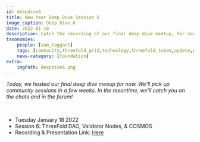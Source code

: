 ```yaml
---
id: deepdive6
title: New Year Deep Dive Session 6
image_caption: Deep Dive 6
date: 2022-01-18
description: Catch the recording of our final deep dive meetup, for now.
taxonomies:
    people: [sam_taggart]
    tags: [community,threefold_grid,technology,threefold_token,update,peer_to_peer]
    news-category: [foundation]
extra:
    imgPath: deepdive6.png
---
```


*Today, we hosted our final deep dive meeup for now. We'll pick up community sessions in a few weeks. In the meantime, we'll catch you on the chats and in the forum!*

<br/>

- Tuesday January 18 2022
- Session 6: ThreeFold DAO, Validator Nodes, & COSMOS
- Recording & Presentation Link: [Here](https://forum.threefold.io/t/tf-deep-dive-session-6-threefold-dao-validator-nodes-cosmos/1784)